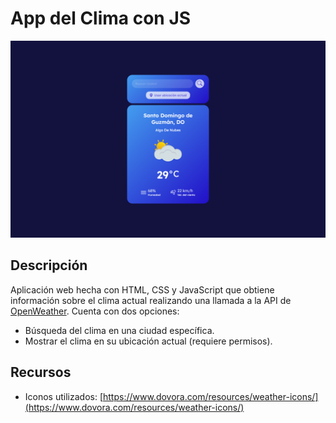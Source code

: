 # App del Clima con JS

![Screenshot](https://github.com/UnUsuarioMas67/app-clima-JS/blob/f0ee2038b08017210e84b11d02326fd3151b35a2/screenshot.png)

## Descripción

Aplicación web hecha con HTML, CSS y JavaScript que obtiene información sobre el clima actual realizando una llamada a la API de [OpenWeather](https://openweathermap.org/api). Cuenta con dos opciones: 

- Búsqueda del clima en una ciudad específica.
- Mostrar el clima en su ubicación actual (requiere permisos).

## Recursos

- Iconos utilizados: [https://www.dovora.com/resources/weather-icons/](https://www.dovora.com/resources/weather-icons/)
